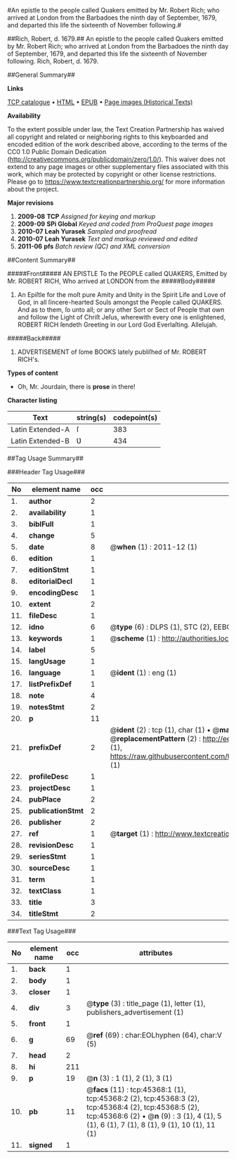 #An epistle to the people called Quakers emitted by Mr. Robert Rich; who arrived at London from the Barbadoes the ninth day of September, 1679, and departed this life the sixteenth of November following.#

##Rich, Robert, d. 1679.##
An epistle to the people called Quakers emitted by Mr. Robert Rich; who arrived at London from the Barbadoes the ninth day of September, 1679, and departed this life the sixteenth of November following.
Rich, Robert, d. 1679.

##General Summary##

**Links**

[TCP catalogue](http://www.ota.ox.ac.uk/tcp/)  • 
[HTML](http://tei.it.ox.ac.uk/tcp/Texts-HTML/free/A57/A57213.html)  • 
[EPUB](http://tei.it.ox.ac.uk/tcp/Texts-EPUB/free/A57/A57213.epub) • 
[Page images (Historical Texts)](https://historicaltexts.jisc.ac.uk/eebo-10603847e)

**Availability**

To the extent possible under law, the Text Creation Partnership has waived all copyright and related or neighboring rights to this keyboarded and encoded edition of the work described above, according to the terms of the CC0 1.0 Public Domain Dedication (http://creativecommons.org/publicdomain/zero/1.0/). This waiver does not extend to any page images or other supplementary files associated with this work, which may be protected by copyright or other license restrictions. Please go to https://www.textcreationpartnership.org/ for more information about the project.

**Major revisions**

1. __2009-08__ __TCP__ *Assigned for keying and markup*
1. __2009-09__ __SPi Global__ *Keyed and coded from ProQuest page images*
1. __2010-07__ __Leah Yurasek__ *Sampled and proofread*
1. __2010-07__ __Leah Yurasek__ *Text and markup reviewed and edited*
1. __2011-06__ __pfs__ *Batch review (QC) and XML conversion*

##Content Summary##

#####Front#####
AN EPISTLE To the PEOPLE called QUAKERS, Emitted by Mr. ROBERT RICH, Who arrived at LONDON from the 
#####Body#####

1. An Epiſtle for the moſt pure Amity and Ʋnity in the Spirit Life and Love of God, in all ſincere-hearted Souls amongst the People called QUAKERS. And as to them, ſo unto all; or any other Sort or Sect of People that own and follow the Light of Chriſt Jeſus, wherewith every one is enlightened, ROBERT RICH ſendeth Greeting in our Lord God Everlaſting. Allelujah.

#####Back#####

1. ADVERTISEMENT of ſome BOOKS lately publiſhed of Mr. ROBERT RICH's.

**Types of content**

  * Oh, Mr. Jourdain, there is **prose** in there!

**Character listing**


|Text|string(s)|codepoint(s)|
|---|---|---|
|Latin Extended-A|ſ|383|
|Latin Extended-B|Ʋ|434|

##Tag Usage Summary##

###Header Tag Usage###

|No|element name|occ|attributes|
|---|---|---|---|
|1.|__author__|2||
|2.|__availability__|1||
|3.|__biblFull__|1||
|4.|__change__|5||
|5.|__date__|8| @__when__ (1) : 2011-12 (1)|
|6.|__edition__|1||
|7.|__editionStmt__|1||
|8.|__editorialDecl__|1||
|9.|__encodingDesc__|1||
|10.|__extent__|2||
|11.|__fileDesc__|1||
|12.|__idno__|6| @__type__ (6) : DLPS (1), STC (2), EEBO-CITATION (1), OCLC (1), VID (1)|
|13.|__keywords__|1| @__scheme__ (1) : http://authorities.loc.gov/ (1)|
|14.|__label__|5||
|15.|__langUsage__|1||
|16.|__language__|1| @__ident__ (1) : eng (1)|
|17.|__listPrefixDef__|1||
|18.|__note__|4||
|19.|__notesStmt__|2||
|20.|__p__|11||
|21.|__prefixDef__|2| @__ident__ (2) : tcp (1), char (1)  •  @__matchPattern__ (2) : ([0-9\-]+):([0-9IVX]+) (1), (.+) (1)  •  @__replacementPattern__ (2) : http://eebo.chadwyck.com/downloadtiff?vid=$1&page=$2 (1), https://raw.githubusercontent.com/textcreationpartnership/Texts/master/tcpchars.xml#$1 (1)|
|22.|__profileDesc__|1||
|23.|__projectDesc__|1||
|24.|__pubPlace__|2||
|25.|__publicationStmt__|2||
|26.|__publisher__|2||
|27.|__ref__|1| @__target__ (1) : http://www.textcreationpartnership.org/docs/. (1)|
|28.|__revisionDesc__|1||
|29.|__seriesStmt__|1||
|30.|__sourceDesc__|1||
|31.|__term__|1||
|32.|__textClass__|1||
|33.|__title__|3||
|34.|__titleStmt__|2||


###Text Tag Usage###

|No|element name|occ|attributes|
|---|---|---|---|
|1.|__back__|1||
|2.|__body__|1||
|3.|__closer__|1||
|4.|__div__|3| @__type__ (3) : title_page (1), letter (1), publishers_advertisement (1)|
|5.|__front__|1||
|6.|__g__|69| @__ref__ (69) : char:EOLhyphen (64), char:V (5)|
|7.|__head__|2||
|8.|__hi__|211||
|9.|__p__|19| @__n__ (3) : 1 (1), 2 (1), 3 (1)|
|10.|__pb__|11| @__facs__ (11) : tcp:45368:1 (1), tcp:45368:2 (2), tcp:45368:3 (2), tcp:45368:4 (2), tcp:45368:5 (2), tcp:45368:6 (2)  •  @__n__ (9) : 3 (1), 4 (1), 5 (1), 6 (1), 7 (1), 8 (1), 9 (1), 10 (1), 11 (1)|
|11.|__signed__|1||
